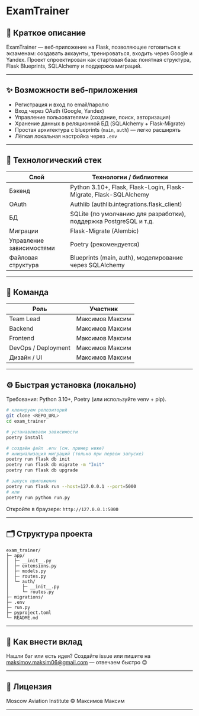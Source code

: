 # ExamTrainer

## 🚀 Краткое описание

ExamTrainer — веб‑приложение на Flask, позволяющее готовиться к экзаменам: создавать аккаунты, тренироваться, входить через Google и Yandex. Проект спроектирован как стартовая база: понятная структура, Flask Blueprints, SQLAlchemy и поддержка миграций.

---

## ✨ Возможности веб‑приложения

* Регистрация и вход по email/паролю
* Вход через OAuth (Google, Yandex)
* Управление пользователями (создание, поиск, авторизация)
* Хранение данных в реляционной БД (SQLAlchemy + Flask‑Migrate)
* Простая архитектура с blueprints (`main`, `auth`) — легко расширять
* Лёгкая локальная настройка через `.env`

---

## 🧰 Технологический стек

| Слой                     | Технологии / библиотеки                                           |
| ------------------------ | ----------------------------------------------------------------- |
| Бэкенд                   | Python 3.10+, Flask, Flask-Login, Flask-Migrate, Flask-SQLAlchemy |
| OAuth                    | Authlib (authlib.integrations.flask\_client)                      |
| БД                       | SQLite (по умолчанию для разработки), поддержка PostgreSQL и т.д. |
| Миграции                 | Flask-Migrate (Alembic)                                           |
| Управление зависимостями | Poetry (рекомендуется)                                            |
| Файловая структура       | Blueprints (main, auth), моделирование через SQLAlchemy           |

---

## 👥 Команда


| Роль                | Участник        |
| ------------------- | --------------- |
| Team Lead           | Максимов Максим |
| Backend             | Максимов Максим |
| Frontend            | Максимов Максим |
| DevOps / Deployment | Максимов Максим |
| Дизайн / UI         | Максимов Максим |


---

## ⚙️ Быстрая установка (локально)

Требования: Python 3.10+, Poetry (или используйте venv + pip).

```bash
# клонируем репозиторий
git clone <REPO_URL>
cd exam_trainer

# устанавливаем зависимости
poetry install

# создаём файл .env (см. пример ниже)
# инициализация миграций (только при первом запуске)
poetry run flask db init
poetry run flask db migrate -m "Init"
poetry run flask db upgrade

# запуск приложения
poetry run flask run --host=127.0.0.1 --port=5000
# или
poetry run python run.py
```

Откройте в браузере: `http://127.0.0.1:5000`

---

## 🗂 Cтруктура проекта

```
exam_trainer/
├─ app/
│  ├─ __init__.py
│  ├─ extensions.py
│  ├─ models.py
│  ├─ routes.py
│  └─ auth/
│     ├─ __init__.py
│     └─ routes.py
├─ migrations/
├─ .env
├─ run.py
├─ pyproject.toml
└─ README.md
```

---

## 🤝 Как внести вклад

Нашли баг или есть идея?
Создайте issue или пишите на maksimov.maksim06@gmail.com — отвечаем быстро 😉

---

## 📄 Лицензия

Moscow Aviation Institute © Максимов Максим

---




